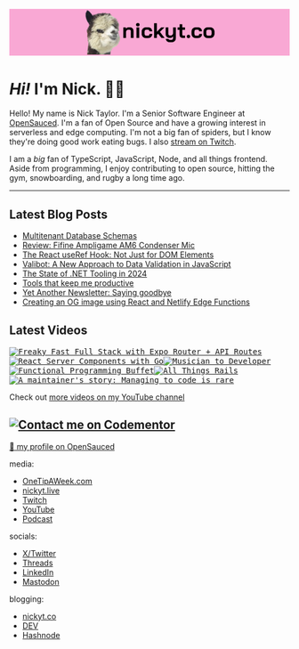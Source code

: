 <kbd><a href="https://www.nickyt.co" title="My website"><img src="github-banner.png" alt="An alpaca grinning with the words livecoding.ca beside them" /></a></kbd>

# <em>Hi!</em> I'm Nick. 👋🏻

Hello! My name is Nick Taylor. I'm a Senior Software Engineer at [OpenSauced](https://opensauced.pizza). I'm a fan of Open Source and have a growing interest in serverless and edge computing. I'm not a big fan of spiders, but I know they're doing good work eating bugs. I also [stream on Twitch](https://nickyt.live).

I am a <em>big</em> fan of TypeScript, JavaScript, Node, and all things frontend. Aside from programming, I enjoy contributing to open source, hitting the gym, snowboarding, and rugby a long time ago.

---

## Latest Blog Posts

<!-- BLOG-POST-LIST:START -->
- [Multitenant Database Schemas](https://www.nickyt.co/blog/multitenant-database-schemas-4ofc/)
- [Review: Fifine Ampligame AM6 Condenser Mic](https://www.nickyt.co/blog/review-fifine-ampligame-am6-condenser-mic-714/)
- [The React useRef Hook: Not Just for DOM Elements](https://www.nickyt.co/blog/the-react-useref-hook-not-just-for-html-elements-3cf3/)
- [Valibot: A New Approach to Data Validation in JavaScript](https://www.nickyt.co/blog/valibot-a-new-approach-to-data-validation-in-javascript-1mgb/)
- [The State of .NET Tooling in 2024](https://www.nickyt.co/blog/the-state-of-net-tooling-2024-169g/)
- [Tools that keep me productive](https://www.nickyt.co/blog/tools-that-keep-me-productive-1no5/)
- [Yet Another Newsletter: Saying goodbye](https://www.nickyt.co/blog/yet-another-newsletter-saying-goodbye-d99/)
- [Creating an OG image using React and Netlify Edge Functions](https://www.nickyt.co/blog/creating-an-og-image-using-react-and-netlify-edge-functions-563a/)
<!-- BLOG-POST-LIST:END -->

## Latest Videos

<!-- VIDEO-LIST:START --><aside><kbd><a href="https://www.youtube.com/watch?v=9GA2gbTa--o" title="Freaky Fast Full Stack with Expo Router + API Routes"><img src="https://img.youtube.com/vi/9GA2gbTa--o/maxresdefault.jpg" alt="Freaky Fast Full Stack with Expo Router + API Routes" width="360" height="202" /></a></kbd><kbd><a href="https://www.youtube.com/watch?v=86gJAksa9Qg" title="React Server Components with Go"><img src="https://img.youtube.com/vi/86gJAksa9Qg/maxresdefault.jpg" alt="React Server Components with Go" width="360" height="202" /></a></kbd><kbd><a href="https://www.youtube.com/watch?v=6TQ-uT3fC8Q" title="Musician to Developer"><img src="https://img.youtube.com/vi/6TQ-uT3fC8Q/maxresdefault.jpg" alt="Musician to Developer" width="360" height="202" /></a></kbd><kbd><a href="https://www.youtube.com/watch?v=kZfGCPOc2LA" title="Functional Programming Buffet"><img src="https://img.youtube.com/vi/kZfGCPOc2LA/maxresdefault.jpg" alt="Functional Programming Buffet" width="360" height="202" /></a></kbd><kbd><a href="https://www.youtube.com/watch?v=edHMgP28WL0" title="All Things Rails"><img src="https://img.youtube.com/vi/edHMgP28WL0/maxresdefault.jpg" alt="All Things Rails" width="360" height="202" /></a></kbd><kbd><a href="https://www.youtube.com/watch?v=W9XuBZsh78A" title="A maintainer's story: Managing to code is rare"><img src="https://img.youtube.com/vi/W9XuBZsh78A/maxresdefault.jpg" alt="A maintainer's story: Managing to code is rare" width="360" height="202" /></a></kbd></aside><!-- VIDEO-LIST:END -->

Check out [more videos on my YouTube channel](https://www.youtube.com/channel/UCBLlEq0co24VFJIMEHNcPOQ)

## [![Contact me on Codementor](https://www.codementor.io/m-badges/nickytonline/im-a-cm-b.svg)](https://www.codementor.io/@nickytonline?refer=badge)

[🍕 my profile on OpenSauced](https://app.opensauced.pizza/user/nickytonline)

media:

- [OneTipAWeek.com](https://onetipaweek.com)
- [nickyt.live](https://nickyt.live)
- [Twitch](https://twitch.tv/nickytonline)
- [YouTube](https://nickyt.tube)
- [Podcast](https://pod.iamdeveloper.com)

socials:

- [X/Twitter](https://twitter.com/nickytonline)
- [Threads](https://www.threads.net/@nickytonline)
- [LinkedIn](https://www.linkedin.com/in/nickytonline)
- [Mastodon](https://toot.cafe/@nickytonline)

blogging:

- [nickyt.co](https://www.nickyt.co)
- [DEV](https://dev.to/nickytonline)
- [Hashnode](https://nickytonline.hashnode.dev)
